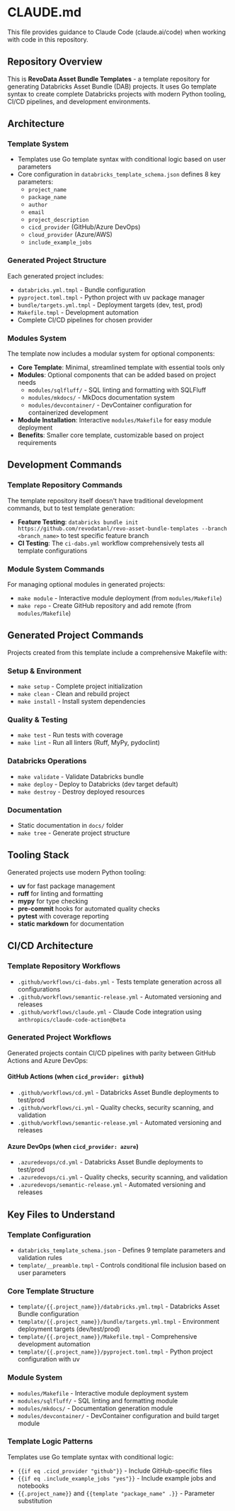 # CLAUDE.md

This file provides guidance to Claude Code (claude.ai/code) when working with code in this repository.

## Repository Overview

This is **RevoData Asset Bundle Templates** - a template repository for generating Databricks Asset Bundle (DAB) projects. It uses Go template syntax to create complete Databricks projects with modern Python tooling, CI/CD pipelines, and development environments.

## Architecture

### Template System

- Templates use Go template syntax with conditional logic based on user parameters
- Core configuration in `databricks_template_schema.json` defines 8 key parameters:
  - `project_name`
  - `package_name`
  - `author`
  - `email`
  - `project_description`
  - `cicd_provider` (GitHub/Azure DevOps)
  - `cloud_provider` (Azure/AWS)
  - `include_example_jobs`

### Generated Project Structure

Each generated project includes:

- `databricks.yml.tmpl` - Bundle configuration
- `pyproject.toml.tmpl` - Python project with uv package manager
- `bundle/targets.yml.tmpl` - Deployment targets (dev, test, prod)
- `Makefile.tmpl` - Development automation
- Complete CI/CD pipelines for chosen provider

### Modules System

The template now includes a modular system for optional components:

- **Core Template**: Minimal, streamlined template with essential tools only
- **Modules**: Optional components that can be added based on project needs
  - `modules/sqlfluff/` - SQL linting and formatting with SQLFluff
  - `modules/mkdocs/` - MkDocs documentation system
  - `modules/devcontainer/` - DevContainer configuration for containerized development
- **Module Installation**: Interactive `modules/Makefile` for easy module deployment
- **Benefits**: Smaller core template, customizable based on project requirements

## Development Commands

### Template Repository Commands

The template repository itself doesn't have traditional development commands, but to test template generation:

- **Feature Testing**: `databricks bundle init https://github.com/revodatanl/revo-asset-bundle-templates --branch <branch_name>` to test specific feature branch
- **CI Testing**: The `ci-dabs.yml` workflow comprehensively tests all template configurations

### Module System Commands

For managing optional modules in generated projects:

- `make module` - Interactive module deployment (from `modules/Makefile`)
- `make repo` - Create GitHub repository and add remote (from `modules/Makefile`)

## Generated Project Commands

Projects created from this template include a comprehensive Makefile with:

### Setup & Environment

- `make setup` - Complete project initialization
- `make clean` - Clean and rebuild project
- `make install` - Install system dependencies

### Quality & Testing

- `make test` - Run tests with coverage
- `make lint` - Run all linters (Ruff, MyPy, pydoclint)

### Databricks Operations

- `make validate` - Validate Databricks bundle
- `make deploy` - Deploy to Databricks (dev target default)
- `make destroy` - Destroy deployed resources

### Documentation

- Static documentation in `docs/` folder
- `make tree` - Generate project structure

## Tooling Stack

Generated projects use modern Python tooling:

- **uv** for fast package management
- **ruff** for linting and formatting
- **mypy** for type checking
- **pre-commit** hooks for automated quality checks
- **pytest** with coverage reporting
- **static markdown** for documentation

## CI/CD Architecture

### Template Repository Workflows

- `.github/workflows/ci-dabs.yml` - Tests template generation across all configurations
- `.github/workflows/semantic-release.yml` - Automated versioning and releases
- `.github/workflows/claude.yml` - Claude Code integration using `anthropics/claude-code-action@beta`

### Generated Project Workflows

Generated projects contain CI/CD pipelines with parity between GitHub Actions and Azure DevOps:

#### GitHub Actions (when `cicd_provider: github`)
- `.github/workflows/cd.yml` - Databricks Asset Bundle deployments to test/prod
- `.github/workflows/ci.yml` - Quality checks, security scanning, and validation
- `.github/workflows/semantic-release.yml` - Automated versioning and releases

#### Azure DevOps (when `cicd_provider: azure`)
- `.azuredevops/cd.yml` - Databricks Asset Bundle deployments to test/prod
- `.azuredevops/ci.yml` - Quality checks, security scanning, and validation
- `.azuredevops/semantic-release.yml` - Automated versioning and releases

## Key Files to Understand

### Template Configuration
- `databricks_template_schema.json` - Defines 9 template parameters and validation rules
- `template/__preamble.tmpl` - Controls conditional file inclusion based on user parameters

### Core Template Structure
- `template/{{.project_name}}/databricks.yml.tmpl` - Databricks Asset Bundle configuration
- `template/{{.project_name}}/bundle/targets.yml.tmpl` - Environment deployment targets (dev/test/prod)
- `template/{{.project_name}}/Makefile.tmpl` - Comprehensive development automation
- `template/{{.project_name}}/pyproject.toml.tmpl` - Python project configuration with uv

### Module System
- `modules/Makefile` - Interactive module deployment system
- `modules/sqlfluff/` - SQL linting and formatting module
- `modules/mkdocs/` - Documentation generation module
- `modules/devcontainer/` - DevContainer configuration and build target module

### Template Logic Patterns
Templates use Go template syntax with conditional logic:
- `{{if eq .cicd_provider "github"}}` - Include GitHub-specific files
- `{{if eq .include_example_jobs "yes"}}` - Include example jobs and notebooks
- `{{.project_name}}` and `{{template "package_name" .}}` - Parameter substitution
